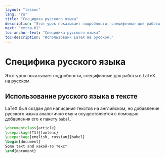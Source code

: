```yaml
---
layout: "lesson"
lang: "ru"
title: "Специфика русского языка"
description: "Этот урок показывает подробности, специфичные для работы в LaTeX на русском."
next: "extra-01"
toc-anchor-text: "Специфика русского языка"
toc-description: "Использовани LaTeX на русском."
---
```


# Специфика русского языка

<span
  class="summary">Этот урок показывает подробности, специфичные для работы в LaTeX на русском.</span>

## Использование русского языка в тексте

LaTeX был создан для написания текстов на английском, но
добавление русского языка аналогично ему и осуществляется
с помощью добавления его к пакету `babel`.

```latex
\documentclass{article}
\usepackage[T1]{fontenc}
\usepackage[english, russian]{babel}
\begin{document}
Some text and какой-то текст
\end{document}
```
